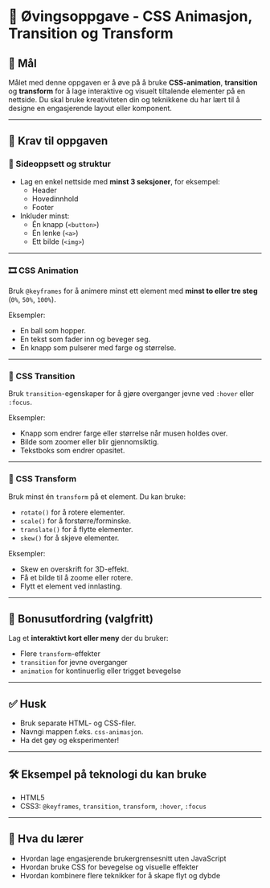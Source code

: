# 🎨 Øvingsoppgave - CSS Animasjon, Transition og Transform

## 📌 Mål

Målet med denne oppgaven er å øve på å bruke **CSS-animation**, **transition** og **transform** for å lage interaktive og visuelt tiltalende elementer på en nettside. Du skal bruke kreativiteten din og teknikkene du har lært til å designe en engasjerende layout eller komponent.

---

## 📐 Krav til oppgaven

### 🧱 Sideoppsett og struktur
- Lag en enkel nettside med **minst 3 seksjoner**, for eksempel:
  - Header
  - Hovedinnhold
  - Footer
- Inkluder minst:
  - Én knapp (`<button>`)
  - Én lenke (`<a>`)
  - Ett bilde (`<img>`)

---

### 🎞️ CSS Animation
Bruk `@keyframes` for å animere minst ett element med **minst to eller tre steg** (`0%`, `50%`, `100%`).

Eksempler:
- En ball som hopper.
- En tekst som fader inn og beveger seg.
- En knapp som pulserer med farge og størrelse.

---

### 🌊 CSS Transition
Bruk `transition`-egenskaper for å gjøre overganger jevne ved `:hover` eller `:focus`.

Eksempler:
- Knapp som endrer farge eller størrelse når musen holdes over.
- Bilde som zoomer eller blir gjennomsiktig.
- Tekstboks som endrer opasitet.

---

### 🔄 CSS Transform
Bruk minst én `transform` på et element. Du kan bruke:
- `rotate()` for å rotere elementer.
- `scale()` for å forstørre/forminske.
- `translate()` for å flytte elementer.
- `skew()` for å skjeve elementer.

Eksempler:
- Skew en overskrift for 3D-effekt.
- Få et bilde til å zoome eller rotere.
- Flytt et element ved innlasting.

---

## 🌟 Bonusutfordring (valgfritt)
Lag et **interaktivt kort eller meny** der du bruker:
- Flere `transform`-effekter
- `transition` for jevne overganger
- `animation` for kontinuerlig eller trigget bevegelse

---

## ✅ Husk
- Bruk separate HTML- og CSS-filer.
- Navngi mappen f.eks. `css-animasjon`.
- Ha det gøy og eksperimenter!

---

## 🛠 Eksempel på teknologi du kan bruke

- HTML5
- CSS3: `@keyframes`, `transition`, `transform`, `:hover`, `:focus`

---

## 🧠 Hva du lærer

- Hvordan lage engasjerende brukergrensesnitt uten JavaScript
- Hvordan bruke CSS for bevegelse og visuelle effekter
- Hvordan kombinere flere teknikker for å skape flyt og dybde
